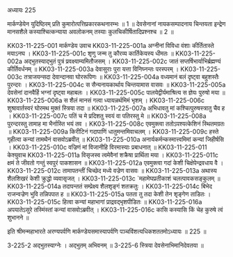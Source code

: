अध्यायः 225

मार्कण्डेयेन युदिष्ठिरम् प्रति कुमारोत्पत्तिप्रकारकथनारम्भः ॥ 1 ॥ देवसेनानां नायकसम्पादनाय चिन्तयता इन्द्रेण मानसशैले कस्याश्चित्कन्याया अवलोकनम् तस्याः कुलचिकीर्षितादिप्रश्नश्च ॥ 2 ॥

KK03-11-225-001	मार्कण्डेय उवाच 
KK03-11-225-001a	अग्नीनां विविधा वंशाः कीर्तितास्ते मयाऽनघ ।
KK03-11-225-001c	शृणु जन्म तु कौरव्य कार्तिकेयस्य धीमतः ॥
KK03-11-225-002a	अद्भुतस्याद्भुतं पुत्रं प्रवक्ष्याम्यमितौजसम् ।
KK03-11-225-002c	जातं सप्तर्षिभार्याभिर्ब्रह्मण्यं कीर्तिवर्धनम् ॥
KK03-11-225-003a	देवासुराः पुरा यत्ता विनिघ्नन्तः परस्परम् ।
KK03-11-225-003c	तत्राजयन्सदा देवान्दानवा घोररूपिणः ॥
KK03-11-225-004a	वध्यमानं बलं दृष्ट्वा बहुशस्तैः पुरन्दरः ।
KK03-11-225-004c	स सैन्यनायकार्थाय चिन्तयामास वासवः ॥
KK03-11-225-005a	देवसेनां दानवैर्हि भग्नां दृष्ट्वा महाबलः ।
KK03-11-225-005c	पालयेद्वीर्यमाश्रित्य स ज्ञेयः पुरुषो मया ॥
KK03-11-225-006a	स शैलं मानसं गत्वा ध्यायन्नर्थमिमं भृशम् ।
KK03-11-225-006c	शुश्रावार्तस्वरं घोरमथ मुक्तं स्त्रिया तदा ॥
KK03-11-225-007a	अभिधावतु मां कश्चित्पुरुषस्त्रातु चैव ह ।
KK03-11-225-007c	पतिं च मे प्रदिशतु स्वयं वा पतिरस्तु मे ॥
KK03-11-225-008a	पुरन्दरस्तु तामाह मा भैर्नास्ति भयं तव ।
KK03-11-225-008c	एवमुक्त्वा ततोऽपश्यत्केशिनं स्थितमग्रतः ॥
KK03-11-225-009a	किरीटिनं गदापाणिं धातुमन्तमिवाचलम् ।
KK03-11-225-009c	हस्ते गृहीत्वा कन्यां तामथैनं वासवोऽब्रवीत् ॥
KK03-11-225-010a	अनार्यकर्मन्कस्मात्त्वमिमां कन्यां जिहीर्षसि ।
KK03-11-225-010c	वज्रिणं मां विजानीहि विरमास्याः प्रबाधनात् ॥
KK03-11-225-011	केश्युवाच 
KK03-11-225-011a	विसृजस्व त्वमेवैनां शक्रैषा प्रार्थिता मया ।
KK03-11-225-011c	क्षमं ते जीवतो गन्तुं स्वपुरं पाकशासन ॥
KK03-11-225-012a	एवमुक्त्वा गदां केशी चिक्षेपेन्द्रवधाय वै ।
KK03-11-225-012c	तामापतन्तीं चिच्छेद मध्ये वज्रेण वासवः ॥
KK03-11-225-013a	अथास्य शैलशिखरं केशी क्रुद्धो व्यवासृजत् ।
KK03-11-225-013c	`महामेघप्रतीकाशं चलत्पावकसङ्कुलम् ॥
KK03-11-225-014a	तदापन्ततं सम्प्रेक्ष्य शैलशृङ्गं शतक्रतुः ।
KK03-11-225-014c	बिभेद राजन्वज्रेण भुवि तन्निपपात ह ॥
KK03-11-225-015a	पतता तु तदा केशी तेन शृङ्गेण ताडितः ।
KK03-11-225-015c	हित्वा कन्यां महाभागां प्राद्रवद्भृशपीडितः ॥
KK03-11-225-016a	अपयातेऽसुरे तस्मिंस्तां कन्यां वासवोऽब्रवीत् ।
KK03-11-225-016c	कासि कस्यासि किं चेह कुरुषे त्वं शुभानने ॥

इति श्रीमन्महाभारते अरण्यपर्वणि मार्कण्डेयसमास्यापर्वणि पञ्चविंशत्यधिकशततमोऽध्यायः ॥ 225 ॥

3-225-2 अद्भुतस्याग्नेः । अद्भुतम् अभिवनम् ॥ 3-225-6 स्त्रिया देवसेनाभिमानिदेवतया ॥
